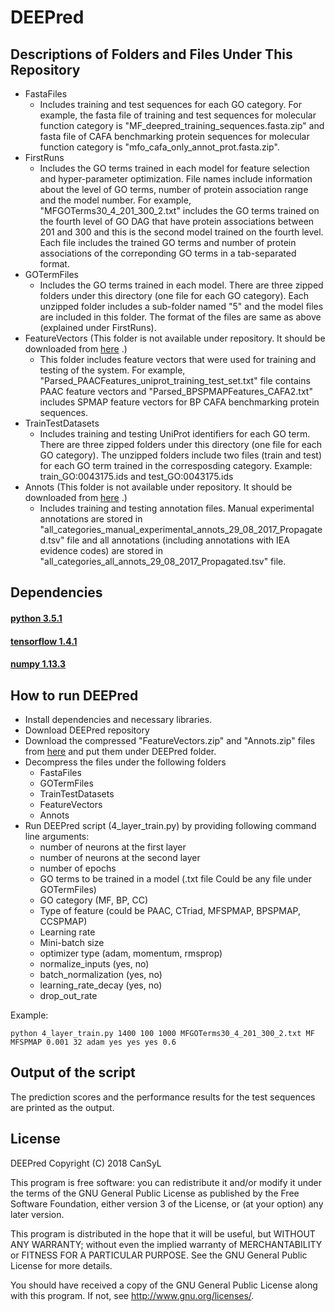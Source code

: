 
# DEEPred 
## Descriptions of Folders and Files Under This Repository
* FastaFiles
    * Includes training and test sequences for each GO category. For example, the fasta file of training and test sequences for molecular function category is "MF_deepred_training_sequences.fasta.zip" and fasta file of CAFA benchmarking protein sequences for molecular function category is "mfo_cafa_only_annot_prot.fasta.zip".
* FirstRuns
    * Includes the GO terms trained in each model for feature selection and hyper-parameter optimization. File names include information about the level of GO terms, number of protein association range and the model number. For example, "MFGOTerms30_4_201_300_2.txt" includes the GO terms trained on the fourth level of GO DAG that have protein associations between 201 and 300 and this is the second model trained on the fourth level. Each file includes the trained GO terms and number of protein associations of the correponding GO terms in a tab-separated format.
* GOTermFiles
    * Includes the GO terms trained in each model. There are three zipped folders under this directory (one file for each GO category). Each unzipped folder includes a sub-folder named "5" and the model files are included in this folder. The format of the files are same as above (explained under FirstRuns).
* FeatureVectors (This folder is not available under repository. It should be downloaded from [here](http://goo.gl/Kd7FkU) .)
    * This folder includes feature vectors that were used for training and testing of the system. For example, "Parsed_PAACFeatures_uniprot_training_test_set.txt" file contains PAAC feature vectors and "Parsed_BPSPMAPFeatures_CAFA2.txt" includes SPMAP feature vectors for BP CAFA benchmarking protein sequences.
* TrainTestDatasets
    * Includes training and testing UniProt identifiers for each GO term. There are three zipped folders under this directory (one file for each GO category). The unzipped folders include two files (train and test) for each GO term trained in the corresposding category. Example:  train_GO:0043175.ids and test_GO:0043175.ids
* Annots  (This folder is not available under repository. It should be downloaded from [here](http://goo.gl/Kd7FkU) .)
    * Includes training and testing annotation files. Manual experimental annotations are stored in  "all_categories_manual_experimental_annots_29_08_2017_Propagated.tsv" file and all annotations (including annotations with IEA evidence codes) are stored in "all_categories_all_annots_29_08_2017_Propagated.tsv" file.


         
## Dependencies
#### [python 3.5.1](https://www.python.org/downloads/release/python-351/)
#### [tensorflow 1.4.1](https://github.com/tensorflow/tensorflow/releases/tag/v1.4.1)
#### [numpy 1.13.3](https://pypi.python.org/pypi/numpy/1.13.3)


## How to run DEEPred
* Install dependencies and necessary libraries.
* Download DEEPred repository
* Download the compressed "FeatureVectors.zip" and "Annots.zip" files from [here](http://goo.gl/Kd7FkU) and put them under DEEPred folder. 
* Decompress the files under the following folders
    * FastaFiles
    * GOTermFiles
    * TrainTestDatasets
    * FeatureVectors
    * Annots
* Run DEEPred script (4_layer_train.py) by providing following command line arguments:
    * number of neurons at the first layer
    * number of neurons at the second layer
    * number of epochs
    * GO terms to be trained in a model (.txt file Could be any file under GOTermFiles)
    * GO category (MF, BP, CC)
    * Type of feature (could be PAAC, CTriad, MFSPMAP, BPSPMAP, CCSPMAP)
    * Learning rate
    * Mini-batch size
    * optimizer type (adam, momentum, rmsprop)
    * normalize_inputs (yes, no)
    * batch_normalization (yes, no)
    * learning_rate_decay (yes, no)
    * drop_out_rate


Example:
```
python 4_layer_train.py 1400 100 1000 MFGOTerms30_4_201_300_2.txt MF MFSPMAP 0.001 32 adam yes yes yes 0.6
```
## Output of the script
The prediction scores and the performance results for the test sequences are printed as the output.
## License
DEEPred
    Copyright (C) 2018 CanSyL

This program is free software: you can redistribute it and/or modify it under the terms of the GNU General Public License as published by the Free Software Foundation, either version 3 of the License, or (at your option) any later version.

This program is distributed in the hope that it will be useful, but WITHOUT ANY WARRANTY; without even the implied warranty of MERCHANTABILITY or FITNESS FOR A PARTICULAR PURPOSE. See the GNU General Public License for more details.

You should have received a copy of the GNU General Public License along with this program.  If not, see <http://www.gnu.org/licenses/>.

